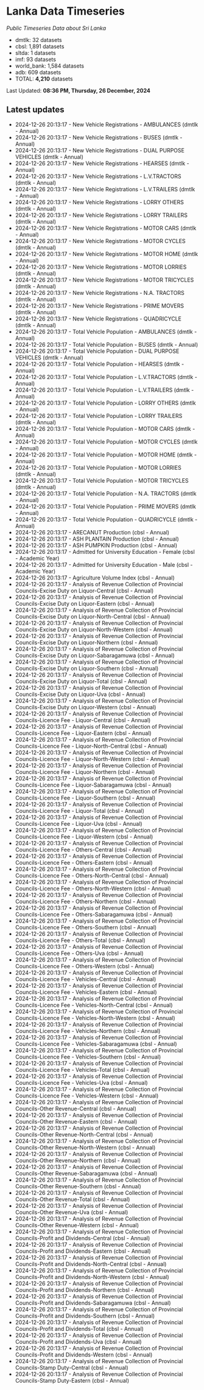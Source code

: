 # Lanka Data Timeseries
*Public Timeseries Data about Sri Lanka*

* dmtlk: 32 datasets
* cbsl: 1,891 datasets
* sltda: 1 datasets
* imf: 93 datasets
* world_bank: 1,584 datasets
* adb: 609 datasets
* TOTAL: **4,210** datasets

Last Updated: **08:36 PM, Thursday, 26 December, 2024**

## Latest updates

* 2024-12-26 20:13:17 - New Vehicle Registrations - AMBULANCES (dmtlk - Annual)
* 2024-12-26 20:13:17 - New Vehicle Registrations - BUSES (dmtlk - Annual)
* 2024-12-26 20:13:17 - New Vehicle Registrations - DUAL PURPOSE VEHICLES (dmtlk - Annual)
* 2024-12-26 20:13:17 - New Vehicle Registrations - HEARSES (dmtlk - Annual)
* 2024-12-26 20:13:17 - New Vehicle Registrations - L.V.TRACTORS (dmtlk - Annual)
* 2024-12-26 20:13:17 - New Vehicle Registrations - L.V.TRAILERS (dmtlk - Annual)
* 2024-12-26 20:13:17 - New Vehicle Registrations - LORRY OTHERS (dmtlk - Annual)
* 2024-12-26 20:13:17 - New Vehicle Registrations - LORRY TRAILERS (dmtlk - Annual)
* 2024-12-26 20:13:17 - New Vehicle Registrations - MOTOR CARS (dmtlk - Annual)
* 2024-12-26 20:13:17 - New Vehicle Registrations - MOTOR CYCLES (dmtlk - Annual)
* 2024-12-26 20:13:17 - New Vehicle Registrations - MOTOR HOME (dmtlk - Annual)
* 2024-12-26 20:13:17 - New Vehicle Registrations - MOTOR LORRIES (dmtlk - Annual)
* 2024-12-26 20:13:17 - New Vehicle Registrations - MOTOR TRICYCLES (dmtlk - Annual)
* 2024-12-26 20:13:17 - New Vehicle Registrations - N.A. TRACTORS (dmtlk - Annual)
* 2024-12-26 20:13:17 - New Vehicle Registrations - PRIME MOVERS (dmtlk - Annual)
* 2024-12-26 20:13:17 - New Vehicle Registrations - QUADRICYCLE (dmtlk - Annual)
* 2024-12-26 20:13:17 - Total Vehicle Population - AMBULANCES (dmtlk - Annual)
* 2024-12-26 20:13:17 - Total Vehicle Population - BUSES (dmtlk - Annual)
* 2024-12-26 20:13:17 - Total Vehicle Population - DUAL PURPOSE VEHICLES (dmtlk - Annual)
* 2024-12-26 20:13:17 - Total Vehicle Population - HEARSES (dmtlk - Annual)
* 2024-12-26 20:13:17 - Total Vehicle Population - L.V.TRACTORS (dmtlk - Annual)
* 2024-12-26 20:13:17 - Total Vehicle Population - L.V.TRAILERS (dmtlk - Annual)
* 2024-12-26 20:13:17 - Total Vehicle Population - LORRY OTHERS (dmtlk - Annual)
* 2024-12-26 20:13:17 - Total Vehicle Population - LORRY TRAILERS (dmtlk - Annual)
* 2024-12-26 20:13:17 - Total Vehicle Population - MOTOR CARS (dmtlk - Annual)
* 2024-12-26 20:13:17 - Total Vehicle Population - MOTOR CYCLES (dmtlk - Annual)
* 2024-12-26 20:13:17 - Total Vehicle Population - MOTOR HOME (dmtlk - Annual)
* 2024-12-26 20:13:17 - Total Vehicle Population - MOTOR LORRIES (dmtlk - Annual)
* 2024-12-26 20:13:17 - Total Vehicle Population - MOTOR TRICYCLES (dmtlk - Annual)
* 2024-12-26 20:13:17 - Total Vehicle Population - N.A. TRACTORS (dmtlk - Annual)
* 2024-12-26 20:13:17 - Total Vehicle Population - PRIME MOVERS (dmtlk - Annual)
* 2024-12-26 20:13:17 - Total Vehicle Population - QUADRICYCLE (dmtlk - Annual)
* 2024-12-26 20:13:17 - ARECANUT Production (cbsl - Annual)
* 2024-12-26 20:13:17 - ASH PLANTAIN Production (cbsl - Annual)
* 2024-12-26 20:13:17 - ASH PUMPKIN Production (cbsl - Annual)
* 2024-12-26 20:13:17 - Admitted for University Education - Female (cbsl - Academic Year)
* 2024-12-26 20:13:17 - Admitted for University Education - Male (cbsl - Academic Year)
* 2024-12-26 20:13:17 - Agriculture Volume Index (cbsl - Annual)
* 2024-12-26 20:13:17 - Analysis of Revenue Collection of Provincial Councils-Excise Duty on Liquor-Central (cbsl - Annual)
* 2024-12-26 20:13:17 - Analysis of Revenue Collection of Provincial Councils-Excise Duty on Liquor-Eastern (cbsl - Annual)
* 2024-12-26 20:13:17 - Analysis of Revenue Collection of Provincial Councils-Excise Duty on Liquor-North-Central (cbsl - Annual)
* 2024-12-26 20:13:17 - Analysis of Revenue Collection of Provincial Councils-Excise Duty on Liquor-North-Western (cbsl - Annual)
* 2024-12-26 20:13:17 - Analysis of Revenue Collection of Provincial Councils-Excise Duty on Liquor-Northern (cbsl - Annual)
* 2024-12-26 20:13:17 - Analysis of Revenue Collection of Provincial Councils-Excise Duty on Liquor-Sabaragamuwa (cbsl - Annual)
* 2024-12-26 20:13:17 - Analysis of Revenue Collection of Provincial Councils-Excise Duty on Liquor-Southern (cbsl - Annual)
* 2024-12-26 20:13:17 - Analysis of Revenue Collection of Provincial Councils-Excise Duty on Liquor-Total (cbsl - Annual)
* 2024-12-26 20:13:17 - Analysis of Revenue Collection of Provincial Councils-Excise Duty on Liquor-Uva (cbsl - Annual)
* 2024-12-26 20:13:17 - Analysis of Revenue Collection of Provincial Councils-Excise Duty on Liquor-Western (cbsl - Annual)
* 2024-12-26 20:13:17 - Analysis of Revenue Collection of Provincial Councils-Licence Fee - Liquor-Central (cbsl - Annual)
* 2024-12-26 20:13:17 - Analysis of Revenue Collection of Provincial Councils-Licence Fee - Liquor-Eastern (cbsl - Annual)
* 2024-12-26 20:13:17 - Analysis of Revenue Collection of Provincial Councils-Licence Fee - Liquor-North-Central (cbsl - Annual)
* 2024-12-26 20:13:17 - Analysis of Revenue Collection of Provincial Councils-Licence Fee - Liquor-North-Western (cbsl - Annual)
* 2024-12-26 20:13:17 - Analysis of Revenue Collection of Provincial Councils-Licence Fee - Liquor-Northern (cbsl - Annual)
* 2024-12-26 20:13:17 - Analysis of Revenue Collection of Provincial Councils-Licence Fee - Liquor-Sabaragamuwa (cbsl - Annual)
* 2024-12-26 20:13:17 - Analysis of Revenue Collection of Provincial Councils-Licence Fee - Liquor-Southern (cbsl - Annual)
* 2024-12-26 20:13:17 - Analysis of Revenue Collection of Provincial Councils-Licence Fee - Liquor-Total (cbsl - Annual)
* 2024-12-26 20:13:17 - Analysis of Revenue Collection of Provincial Councils-Licence Fee - Liquor-Uva (cbsl - Annual)
* 2024-12-26 20:13:17 - Analysis of Revenue Collection of Provincial Councils-Licence Fee - Liquor-Western (cbsl - Annual)
* 2024-12-26 20:13:17 - Analysis of Revenue Collection of Provincial Councils-Licence Fee - Others-Central (cbsl - Annual)
* 2024-12-26 20:13:17 - Analysis of Revenue Collection of Provincial Councils-Licence Fee - Others-Eastern (cbsl - Annual)
* 2024-12-26 20:13:17 - Analysis of Revenue Collection of Provincial Councils-Licence Fee - Others-North-Central (cbsl - Annual)
* 2024-12-26 20:13:17 - Analysis of Revenue Collection of Provincial Councils-Licence Fee - Others-North-Western (cbsl - Annual)
* 2024-12-26 20:13:17 - Analysis of Revenue Collection of Provincial Councils-Licence Fee - Others-Northern (cbsl - Annual)
* 2024-12-26 20:13:17 - Analysis of Revenue Collection of Provincial Councils-Licence Fee - Others-Sabaragamuwa (cbsl - Annual)
* 2024-12-26 20:13:17 - Analysis of Revenue Collection of Provincial Councils-Licence Fee - Others-Southern (cbsl - Annual)
* 2024-12-26 20:13:17 - Analysis of Revenue Collection of Provincial Councils-Licence Fee - Others-Total (cbsl - Annual)
* 2024-12-26 20:13:17 - Analysis of Revenue Collection of Provincial Councils-Licence Fee - Others-Uva (cbsl - Annual)
* 2024-12-26 20:13:17 - Analysis of Revenue Collection of Provincial Councils-Licence Fee - Others-Western (cbsl - Annual)
* 2024-12-26 20:13:17 - Analysis of Revenue Collection of Provincial Councils-Licence Fee - Vehicles-Central (cbsl - Annual)
* 2024-12-26 20:13:17 - Analysis of Revenue Collection of Provincial Councils-Licence Fee - Vehicles-Eastern (cbsl - Annual)
* 2024-12-26 20:13:17 - Analysis of Revenue Collection of Provincial Councils-Licence Fee - Vehicles-North-Central (cbsl - Annual)
* 2024-12-26 20:13:17 - Analysis of Revenue Collection of Provincial Councils-Licence Fee - Vehicles-North-Western (cbsl - Annual)
* 2024-12-26 20:13:17 - Analysis of Revenue Collection of Provincial Councils-Licence Fee - Vehicles-Northern (cbsl - Annual)
* 2024-12-26 20:13:17 - Analysis of Revenue Collection of Provincial Councils-Licence Fee - Vehicles-Sabaragamuwa (cbsl - Annual)
* 2024-12-26 20:13:17 - Analysis of Revenue Collection of Provincial Councils-Licence Fee - Vehicles-Southern (cbsl - Annual)
* 2024-12-26 20:13:17 - Analysis of Revenue Collection of Provincial Councils-Licence Fee - Vehicles-Total (cbsl - Annual)
* 2024-12-26 20:13:17 - Analysis of Revenue Collection of Provincial Councils-Licence Fee - Vehicles-Uva (cbsl - Annual)
* 2024-12-26 20:13:17 - Analysis of Revenue Collection of Provincial Councils-Licence Fee - Vehicles-Western (cbsl - Annual)
* 2024-12-26 20:13:17 - Analysis of Revenue Collection of Provincial Councils-Other Revenue-Central (cbsl - Annual)
* 2024-12-26 20:13:17 - Analysis of Revenue Collection of Provincial Councils-Other Revenue-Eastern (cbsl - Annual)
* 2024-12-26 20:13:17 - Analysis of Revenue Collection of Provincial Councils-Other Revenue-North-Central (cbsl - Annual)
* 2024-12-26 20:13:17 - Analysis of Revenue Collection of Provincial Councils-Other Revenue-North-Western (cbsl - Annual)
* 2024-12-26 20:13:17 - Analysis of Revenue Collection of Provincial Councils-Other Revenue-Northern (cbsl - Annual)
* 2024-12-26 20:13:17 - Analysis of Revenue Collection of Provincial Councils-Other Revenue-Sabaragamuwa (cbsl - Annual)
* 2024-12-26 20:13:17 - Analysis of Revenue Collection of Provincial Councils-Other Revenue-Southern (cbsl - Annual)
* 2024-12-26 20:13:17 - Analysis of Revenue Collection of Provincial Councils-Other Revenue-Total (cbsl - Annual)
* 2024-12-26 20:13:17 - Analysis of Revenue Collection of Provincial Councils-Other Revenue-Uva (cbsl - Annual)
* 2024-12-26 20:13:17 - Analysis of Revenue Collection of Provincial Councils-Other Revenue-Western (cbsl - Annual)
* 2024-12-26 20:13:17 - Analysis of Revenue Collection of Provincial Councils-Profit and Dividends-Central (cbsl - Annual)
* 2024-12-26 20:13:17 - Analysis of Revenue Collection of Provincial Councils-Profit and Dividends-Eastern (cbsl - Annual)
* 2024-12-26 20:13:17 - Analysis of Revenue Collection of Provincial Councils-Profit and Dividends-North-Central (cbsl - Annual)
* 2024-12-26 20:13:17 - Analysis of Revenue Collection of Provincial Councils-Profit and Dividends-North-Western (cbsl - Annual)
* 2024-12-26 20:13:17 - Analysis of Revenue Collection of Provincial Councils-Profit and Dividends-Northern (cbsl - Annual)
* 2024-12-26 20:13:17 - Analysis of Revenue Collection of Provincial Councils-Profit and Dividends-Sabaragamuwa (cbsl - Annual)
* 2024-12-26 20:13:17 - Analysis of Revenue Collection of Provincial Councils-Profit and Dividends-Southern (cbsl - Annual)
* 2024-12-26 20:13:17 - Analysis of Revenue Collection of Provincial Councils-Profit and Dividends-Total (cbsl - Annual)
* 2024-12-26 20:13:17 - Analysis of Revenue Collection of Provincial Councils-Profit and Dividends-Uva (cbsl - Annual)
* 2024-12-26 20:13:17 - Analysis of Revenue Collection of Provincial Councils-Profit and Dividends-Western (cbsl - Annual)
* 2024-12-26 20:13:17 - Analysis of Revenue Collection of Provincial Councils-Stamp Duty-Central (cbsl - Annual)
* 2024-12-26 20:13:17 - Analysis of Revenue Collection of Provincial Councils-Stamp Duty-Eastern (cbsl - Annual)